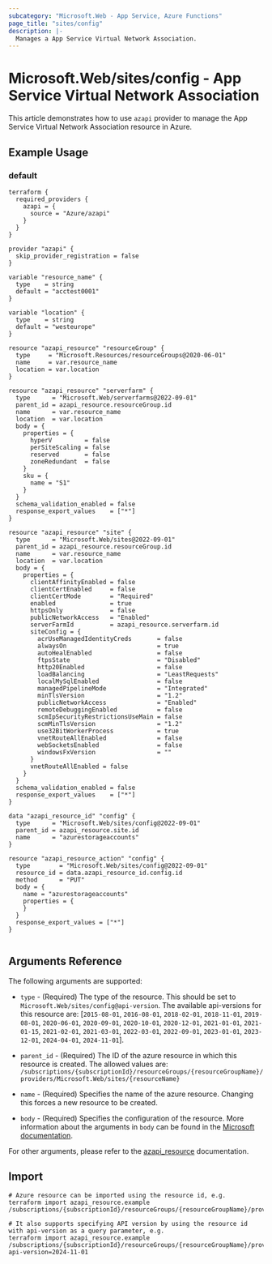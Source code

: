 ```yaml
---
subcategory: "Microsoft.Web - App Service, Azure Functions"
page_title: "sites/config"
description: |-
  Manages a App Service Virtual Network Association.
---
```


# Microsoft.Web/sites/config - App Service Virtual Network Association

This article demonstrates how to use `azapi` provider to manage the App Service Virtual Network Association resource in Azure.

## Example Usage

### default

```hcl
terraform {
  required_providers {
    azapi = {
      source = "Azure/azapi"
    }
  }
}

provider "azapi" {
  skip_provider_registration = false
}

variable "resource_name" {
  type    = string
  default = "acctest0001"
}

variable "location" {
  type    = string
  default = "westeurope"
}

resource "azapi_resource" "resourceGroup" {
  type     = "Microsoft.Resources/resourceGroups@2020-06-01"
  name     = var.resource_name
  location = var.location
}

resource "azapi_resource" "serverfarm" {
  type      = "Microsoft.Web/serverfarms@2022-09-01"
  parent_id = azapi_resource.resourceGroup.id
  name      = var.resource_name
  location  = var.location
  body = {
    properties = {
      hyperV         = false
      perSiteScaling = false
      reserved       = false
      zoneRedundant  = false
    }
    sku = {
      name = "S1"
    }
  }
  schema_validation_enabled = false
  response_export_values    = ["*"]
}

resource "azapi_resource" "site" {
  type      = "Microsoft.Web/sites@2022-09-01"
  parent_id = azapi_resource.resourceGroup.id
  name      = var.resource_name
  location  = var.location
  body = {
    properties = {
      clientAffinityEnabled = false
      clientCertEnabled     = false
      clientCertMode        = "Required"
      enabled               = true
      httpsOnly             = false
      publicNetworkAccess   = "Enabled"
      serverFarmId          = azapi_resource.serverfarm.id
      siteConfig = {
        acrUseManagedIdentityCreds       = false
        alwaysOn                         = true
        autoHealEnabled                  = false
        ftpsState                        = "Disabled"
        http20Enabled                    = false
        loadBalancing                    = "LeastRequests"
        localMySqlEnabled                = false
        managedPipelineMode              = "Integrated"
        minTlsVersion                    = "1.2"
        publicNetworkAccess              = "Enabled"
        remoteDebuggingEnabled           = false
        scmIpSecurityRestrictionsUseMain = false
        scmMinTlsVersion                 = "1.2"
        use32BitWorkerProcess            = true
        vnetRouteAllEnabled              = false
        webSocketsEnabled                = false
        windowsFxVersion                 = ""
      }
      vnetRouteAllEnabled = false
    }
  }
  schema_validation_enabled = false
  response_export_values    = ["*"]
}

data "azapi_resource_id" "config" {
  type      = "Microsoft.Web/sites/config@2022-09-01"
  parent_id = azapi_resource.site.id
  name      = "azurestorageaccounts"
}

resource "azapi_resource_action" "config" {
  type        = "Microsoft.Web/sites/config@2022-09-01"
  resource_id = data.azapi_resource_id.config.id
  method      = "PUT"
  body = {
    name = "azurestorageaccounts"
    properties = {
    }
  }
  response_export_values = ["*"]
}


```



## Arguments Reference

The following arguments are supported:

* `type` - (Required) The type of the resource. This should be set to `Microsoft.Web/sites/config@api-version`. The available api-versions for this resource are: [`2015-08-01`, `2016-08-01`, `2018-02-01`, `2018-11-01`, `2019-08-01`, `2020-06-01`, `2020-09-01`, `2020-10-01`, `2020-12-01`, `2021-01-01`, `2021-01-15`, `2021-02-01`, `2021-03-01`, `2022-03-01`, `2022-09-01`, `2023-01-01`, `2023-12-01`, `2024-04-01`, `2024-11-01`].

* `parent_id` - (Required) The ID of the azure resource in which this resource is created. The allowed values are:  
  `/subscriptions/{subscriptionId}/resourceGroups/{resourceGroupName}/providers/Microsoft.Web/sites/{resourceName}`

* `name` - (Required) Specifies the name of the azure resource. Changing this forces a new resource to be created.

* `body` - (Required) Specifies the configuration of the resource. More information about the arguments in `body` can be found in the [Microsoft documentation](https://learn.microsoft.com/en-us/azure/templates/Microsoft.Web/sites/config?pivots=deployment-language-terraform).

For other arguments, please refer to the [azapi_resource](https://registry.terraform.io/providers/Azure/azapi/latest/docs/resources/resource) documentation.

## Import

 ```shell
 # Azure resource can be imported using the resource id, e.g.
 terraform import azapi_resource.example /subscriptions/{subscriptionId}/resourceGroups/{resourceGroupName}/providers/Microsoft.Web/sites/{resourceName}/config/{resourceName}
 
 # It also supports specifying API version by using the resource id with api-version as a query parameter, e.g.
 terraform import azapi_resource.example /subscriptions/{subscriptionId}/resourceGroups/{resourceGroupName}/providers/Microsoft.Web/sites/{resourceName}/config/{resourceName}?api-version=2024-11-01
 ```
